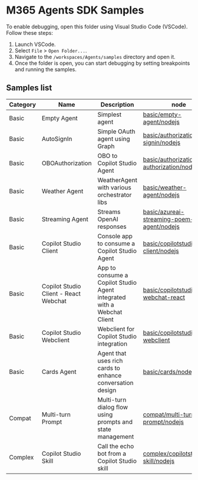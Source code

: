 # M365 Agents SDK Samples

To enable debugging, open this folder using Visual Studio Code (VSCode). Follow these steps:

1. Launch VSCode.
2. Select `File` > `Open Folder...`.
3. Navigate to the `/workspaces/Agents/samples` directory and open it.
4. Once the folder is open, you can start debugging by setting breakpoints and running the samples.

## Samples list

|Category | Name | Description | node | dotnet | python |
|---------|-------------|-------------|--------|--------|--------|
| Basic   | Empty Agent | Simplest agent | [basic/empty-agent/nodejs](./basic/empty-agent/nodejs) | [basic/empty-agent/dotnet](./basic/empty-agent/dotnet) | TBD |
| Basic   | AutoSignIn | Simple OAuth agent using Graph | [basic/authorization/auto-signin/nodejs](./basic/authorization/auto-signin/nodejs) | [basic/authorization/auto-signin/dotnet](./basic/authorization/auto-signin/dotnet) | TBD |
| Basic   | OBOAuthorization | OBO to Copilot Studio Agent | [basic/authorization/obo-authorization/nodejs](./basic/authorization/obo-authorization/nodejs) | [basic/authorization/obo-authorization/dotnet](./basic/authorization/obo-authorization/dotnet) | TBD |
| Basic   | Weather Agent | WeatherAgent with various orchestrator libs | [basic/weather-agent/nodejs](./basic/weather-agent/nodejs) | [basic/weather-agent/dotnet](./basic/weather-agent/dotnet) | TBD |
| Basic   | Streaming Agent | Streams OpenAI responses | [basic/azureai-streaming-poem-agent/nodejs](./basic/azureai-streaming-poem-agent/nodejs) | [basic/azureai-streaming-poem-agent/dotnet](./basic/azureai-streaming-poem-agent/dotnet) | TBD |
| Basic   | Copilot Studio Client | Console app to consume a Copilot Studio Agent | [basic/copilotstudio-client/nodejs](./basic/copilotstudio-client/nodejs) | [basic/copilotstudio-client/dotnet](./basic/copilotstudio-client/dotnet) | TBD |
| Basic   | Copilot Studio Client - React Webchat | App to consume a Copilot Studio Agent integrated with a Webchat Client | [basic/copilotstudio-webchat-react](./basic/copilotstudio-webchat-react) |  |  |
| Basic   | Copilot Studio Webclient | Webclient for Copilot Studio integration | [basic/copilotstudio-webclient](./basic/copilotstudio-webclient) |  |  |
| Basic   | Cards Agent | Agent that uses rich cards to enhance conversation design | [basic/cards/nodejs](./basic/cards/nodejs) |  | TBD |
| Compat  | Multi-turn Prompt | Multi-turn dialog flow using prompts and state management | [compat/multi-turn-prompt/nodejs](./compat/multi-turn-prompt/nodejs) |  | TBD |
| Complex | Copilot Studio Skill | Call the echo bot from a Copilot Studio skill | [complex/copilotstudio-skill/nodejs](./complex/copilotstudio-skill/nodejs) | [complex/copilotstudio-skill/dotnet](./complex/copilotstudio-skill/dotnet) | TBD |
